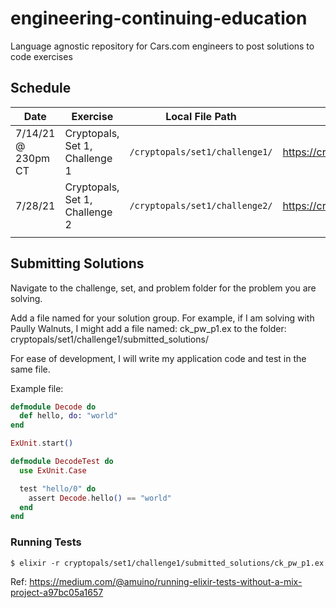 # engineering-continuing-education
Language agnostic repository for Cars.com engineers to post solutions to code exercises

## Schedule
| Date  | Exercise | Local File Path  | Challenge URL  |  Notes |
|---|---|---|---|---|
|  7/14/21 @ 230pm CT|  Cryptopals, Set 1, Challenge 1 | `/cryptopals/set1/challenge1/`  | https://cryptopals.com/sets/1/challenges/1 |   |
|  7/28/21 | Cryptopals, Set 1, Challenge 2  | `/cryptopals/set1/challenge2/` | https://cryptopals.com/sets/1/challenges/2 |   |
|   |   |   |   |   |

## Submitting Solutions

Navigate to the challenge, set, and problem folder for the problem you are solving.

Add a file named for your solution group. For example, if I am solving with Paully Walnuts, I might add a file named: ck_pw_p1.ex to the folder: cryptopals/set1/challenge1/submitted_solutions/

For ease of development, I will write my application code and test in the same file.

Example file:

```elixir
defmodule Decode do
  def hello, do: "world"
end

ExUnit.start()

defmodule DecodeTest do
  use ExUnit.Case

  test "hello/0" do
    assert Decode.hello() == "world"
  end
end

```

### Running Tests

`$ elixir -r cryptopals/set1/challenge1/submitted_solutions/ck_pw_p1.ex`

Ref: https://medium.com/@amuino/running-elixir-tests-without-a-mix-project-a97bc05a1657


